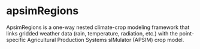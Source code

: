 apsimRegions
============

ApsimRegions is a one-way nested climate-crop modeling framework that links gridded weather data (rain, temperature, radiation, etc.) with the point-specific Agricultural Production Systems sIMulator (APSIM) crop model.
